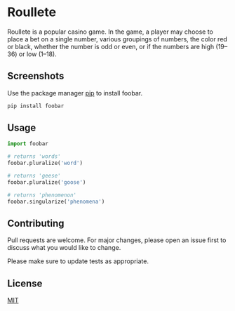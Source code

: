 # Roullete

Roullete is a popular casino game. In the game, a player may choose to place a bet on a single number, various groupings of numbers, the color red or black, whether the number is odd or even, or if the numbers are high (19–36) or low (1–18).

## Screenshots

Use the package manager [pip](https://pip.pypa.io/en/stable/) to install foobar.

```bash
pip install foobar
```

## Usage

```python
import foobar

# returns 'words'
foobar.pluralize('word')

# returns 'geese'
foobar.pluralize('goose')

# returns 'phenomenon'
foobar.singularize('phenomena')
```

## Contributing

Pull requests are welcome. For major changes, please open an issue first
to discuss what you would like to change.

Please make sure to update tests as appropriate.

## License

[MIT](https://choosealicense.com/licenses/mit/)
